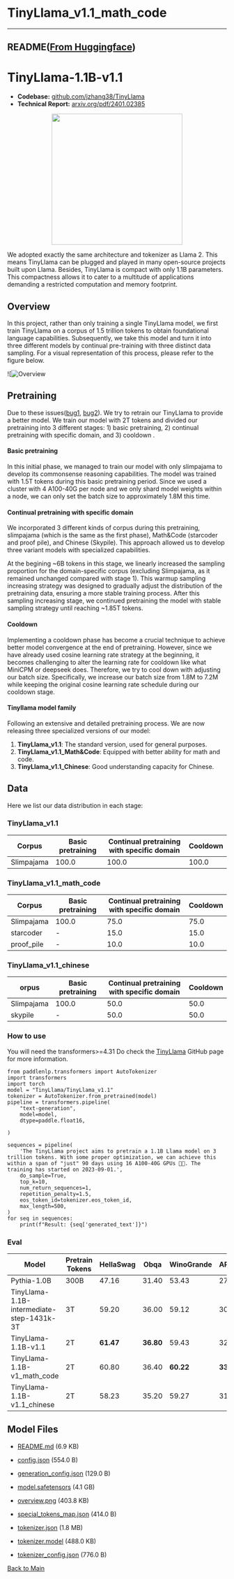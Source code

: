 
# TinyLlama_v1.1_math_code
---


## README([From Huggingface](https://huggingface.co/TinyLlama/TinyLlama_v1.1_math_code))



# TinyLlama-1.1B-v1.1

- **Codebase:** [github.com/jzhang38/TinyLlama](https://github.com/jzhang38/TinyLlama)
- **Technical Report:** [arxiv.org/pdf/2401.02385](https://arxiv.org/pdf/2401.02385) 

<div align="center">
  <img src="https://huggingface.co/PY007/TinyLlama-1.1B-intermediate-step-240k-503b/resolve/main/TinyLlama_logo.png" width="300"/>
</div>

We adopted exactly the same architecture and tokenizer as Llama 2. This means TinyLlama can be plugged and played in many open-source projects built upon Llama. Besides, TinyLlama is compact with only 1.1B parameters. This compactness allows it to cater to a multitude of applications demanding a restricted computation and memory footprint.

## Overview

In this project, rather than only training a single TinyLlama model, we first train TinyLlama on a corpus of 1.5 trillion tokens to obtain foundational language capabilities. Subsequently, we take this model and turn it into three different models by continual pre-training with three distinct data sampling. For a visual representation of this process, please refer to the figure below.

![![Overview](https://huggingface.co/TinyLlama/TinyLlama_v1.1_math_code/resolve/main/overview.png)

## Pretraining

Due to these issues([bug1](https://whimsical-aphid-86d.notion.site/Release-of-TinyLlama-1-5T-Checkpoints-Postponed-01b266998c1c47f78f5ae1520196d194?pvs=4), [bug2](https://whimsical-aphid-86d.notion.site/2023-12-18-Updates-from-TinyLlama-Team-7d30c01fff794da28ccc952f327c8d4f)). We try to retrain our TinyLlama to provide a better model. We train our model with 2T tokens and divided our pretraining into 3 different stages: 1) basic pretraining, 2) continual pretraining with specific domain, and 3) cooldown .

#### Basic pretraining

In this initial phase, we managed to train our model with only slimpajama to develop its commonsense reasoning capabilities. The model was trained with 1.5T tokens during this basic pretraining period. Since we used a cluster with 4 A100-40G per node and we only shard model weights within a node, we can only set the batch size to approximately 1.8M this time.

#### Continual pretraining with specific domain

We incorporated 3 different kinds of corpus during this pretraining, slimpajama (which is the same as the first phase), Math&Code (starcoder and proof pile), and Chinese (Skypile). This approach allowed us to develop three variant models with specialized capabilities.

At the begining ~6B tokens in this stage, we linearly increased the sampling proportion for the domain-specific corpus (excluding Slimpajama, as it remained unchanged compared with stage 1). This warmup sampling increasing strategy was designed to gradually adjust the distribution of the pretraining data, ensuring a more stable training process. After this sampling increasing stage, we continued pretraining the model with stable sampling strategy until reaching ~1.85T tokens.

#### Cooldown

Implementing a cooldown phase has become a crucial technique to achieve better model convergence at the end of pretraining. However, since we have already used cosine learning rate strategy at the beginning, it becomes challenging to alter the learning rate for cooldown like what MiniCPM or deepseek does. Therefore, we try to cool down with adjusting our batch size. Specifically, we increase our batch size from 1.8M to 7.2M while keeping the original cosine learning rate schedule during our cooldown stage.

#### Tinyllama model family

Following an extensive and detailed pretraining process. We are now releasing three specialized versions of our model:

1. **TinyLlama_v1.1**: The standard version, used for general purposes.
2. **TinyLlama_v1.1_Math&Code**: Equipped with better ability for math and code.
3. **TinyLlama_v1.1_Chinese**: Good understanding capacity for Chinese.

## Data

Here we list our data distribution in each stage:

### TinyLlama_v1.1

| Corpus        | Basic pretraining | Continual pretraining with specific domain | Cooldown |
| ------------- | ----------------- | ------------------------------------------ | -------- |
| Slimpajama | 100.0              | 100.0                                       | 100.0      |

### TinyLlama_v1.1_math_code

| Corpus        | Basic pretraining | Continual pretraining with specific domain | Cooldown |
| ------------- | ----------------- | ------------------------------------------ | -------- |
| Slimpajama | 100.0              | 75.0                                         | 75.0        |
| starcoder     | -                 | 15.0                                       | 15.0     |
| proof_pile    | -                 | 10.0                                       | 10.0     |

### TinyLlama_v1.1_chinese

| orpus         | Basic pretraining | Continual pretraining with specific domain | Cooldown |
| ------------- | ----------------- | ------------------------------------------ | -------- |
| Slimpajama | 100.0               | 50.0                                            | 50.0          |
| skypile       | -                 | 50.0                                       | 50.0     |

### How to use
You will need the transformers>=4.31
Do check the [TinyLlama](https://github.com/jzhang38/TinyLlama) GitHub page for more information.
```
from paddlenlp.transformers import AutoTokenizer
import transformers 
import torch
model = "TinyLlama/TinyLlama_v1.1"
tokenizer = AutoTokenizer.from_pretrained(model)
pipeline = transformers.pipeline(
    "text-generation",
    model=model,
    dtype=paddle.float16,
    
)

sequences = pipeline(
    'The TinyLlama project aims to pretrain a 1.1B Llama model on 3 trillion tokens. With some proper optimization, we can achieve this within a span of "just" 90 days using 16 A100-40G GPUs 🚀🚀. The training has started on 2023-09-01.',
    do_sample=True,
    top_k=10,
    num_return_sequences=1,
    repetition_penalty=1.5,
    eos_token_id=tokenizer.eos_token_id,
    max_length=500,
)
for seq in sequences:
    print(f"Result: {seq['generated_text']}")
```

### Eval
| Model                                     | Pretrain Tokens | HellaSwag | Obqa      | WinoGrande | ARC_c     | ARC_e     | boolq | piqa      | avg       |
| ----------------------------------------- | --------------- | --------- | --------- | ---------- | --------- | --------- | ----- | --------- | --------- |
| Pythia-1.0B                               | 300B            | 47.16     | 31.40     | 53.43      | 27.05     | 48.99     | 60.83 | 69.21     | 48.30     |
| TinyLlama-1.1B-intermediate-step-1431k-3T | 3T              | 59.20     | 36.00     | 59.12      | 30.12     | 55.25     | 57.83 | 73.29     | 52.99     |
| TinyLlama-1.1B-v1.1                       | 2T              | **61.47** | **36.80** | 59.43  | 32.68 | **55.47** | 55.99 | **73.56** | 53.63 |
| TinyLlama-1.1B-v1_math_code                        | 2T              | 60.80 | 36.40 | **60.22**  | **33.87** | 55.20 | 57.09 | 72.69 | **53.75** |
| TinyLlama-1.1B-v1.1_chinese                       | 2T              | 58.23 | 35.20 | 59.27  | 31.40 | 55.35 | **61.41** | 73.01 | 53.41 |



## Model Files

- [README.md](https://paddlenlp.bj.bcebos.com/models/community/TinyLlama/TinyLlama_v1.1_math_code/README.md) (6.9 KB)

- [config.json](https://paddlenlp.bj.bcebos.com/models/community/TinyLlama/TinyLlama_v1.1_math_code/config.json) (554.0 B)

- [generation_config.json](https://paddlenlp.bj.bcebos.com/models/community/TinyLlama/TinyLlama_v1.1_math_code/generation_config.json) (129.0 B)

- [model.safetensors](https://paddlenlp.bj.bcebos.com/models/community/TinyLlama/TinyLlama_v1.1_math_code/model.safetensors) (4.1 GB)

- [overview.png](https://paddlenlp.bj.bcebos.com/models/community/TinyLlama/TinyLlama_v1.1_math_code/overview.png) (403.8 KB)

- [special_tokens_map.json](https://paddlenlp.bj.bcebos.com/models/community/TinyLlama/TinyLlama_v1.1_math_code/special_tokens_map.json) (414.0 B)

- [tokenizer.json](https://paddlenlp.bj.bcebos.com/models/community/TinyLlama/TinyLlama_v1.1_math_code/tokenizer.json) (1.8 MB)

- [tokenizer.model](https://paddlenlp.bj.bcebos.com/models/community/TinyLlama/TinyLlama_v1.1_math_code/tokenizer.model) (488.0 KB)

- [tokenizer_config.json](https://paddlenlp.bj.bcebos.com/models/community/TinyLlama/TinyLlama_v1.1_math_code/tokenizer_config.json) (776.0 B)


[Back to Main](../../)